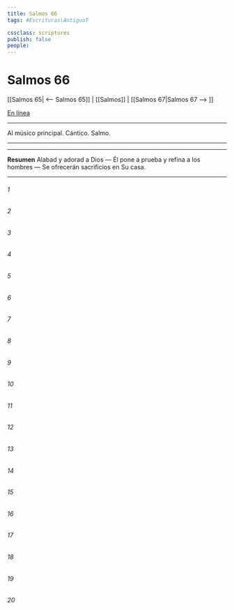 ```yaml
---
title: Salmos 66
tags: #Escrituras\AntiguoT

cssclass: scriptures
publish: false
people:
---
```


# Salmos 66
[[Salmos 65| <-- Salmos 65]] | [[Salmos]] | [[Salmos 67|Salmos 67 --> ]]

[En línea](https://churchofjesuschrist.org/study/scriptures/ot/ps/66?lang=spa)

---
Al músico principal. Cántico. Salmo.

---

---
__Resumen__
Alabad y adorad a Dios — Él pone a prueba y refina a los hombres — Se ofrecerán sacrificios en Su casa.

---
###### 1 


###### 2 


###### 3 


###### 4 


###### 5 


###### 6 


###### 7 


###### 8 


###### 9 


###### 10 


###### 11 


###### 12 


###### 13 


###### 14 


###### 15 


###### 16 


###### 17 


###### 18 


###### 19 


###### 20 



